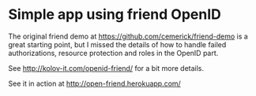 # Simple app using friend OpenID 

The original friend demo at https://github.com/cemerick/friend-demo is a great starting point, 
but I missed the details 
of how to handle failed authorizations, resource protection and roles in the OpenID part. 

See http://kolov-it.com/openid-friend/ for a bit more details.

See it in action at http://open-friend.herokuapp.com/

